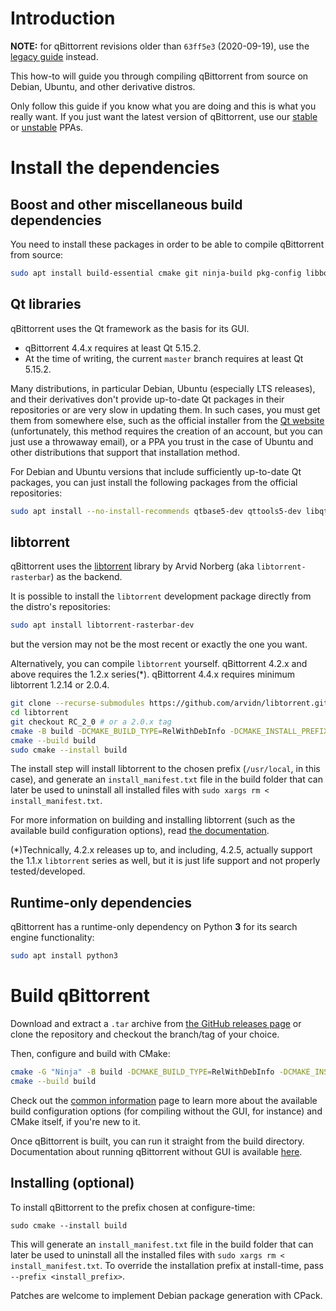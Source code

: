 # Introduction

**NOTE:** for qBittorrent revisions older than `63ff5e3` (2020-09-19), use the [legacy guide](https://github.com/qbittorrent/qBittorrent/wiki/Compilation:-Debian-and-Ubuntu) instead.

This how-to will guide you through compiling qBittorrent from source on Debian, Ubuntu, and other derivative distros.

Only follow this guide if you know what you are doing and this is what you really want.
If you just want the latest version of qBittorrent, use our [stable](https://launchpad.net/~qbittorrent-team/+archive/ubuntu/qbittorrent-stable) or [unstable](https://launchpad.net/~qbittorrent-team/+archive/ubuntu/qbittorrent-unstable) PPAs.

# Install the dependencies

## Boost and other miscellaneous build dependencies

You need to install these packages in order to be able to compile qBittorrent from source:

```bash
sudo apt install build-essential cmake git ninja-build pkg-config libboost-dev libssl-dev zlib1g-dev libgl1-mesa-dev
```

## Qt libraries

qBittorrent uses the Qt framework as the basis for its GUI.

- qBittorrent 4.4.x requires at least Qt 5.15.2.
- At the time of writing, the current `master` branch requires at least Qt 5.15.2.

Many distributions, in particular Debian, Ubuntu (especially LTS releases), and their derivatives don't provide up-to-date Qt packages in their repositories or are very slow in updating them.
In such cases, you must get them from somewhere else, such as the official installer from the [Qt website](https://www.qt.io/download-qt-installer) (unfortunately, this method requires the creation of an account, but you can just use a throwaway email), or a PPA you trust in the case of Ubuntu and other distributions that support that installation method.

For Debian and Ubuntu versions that include sufficiently up-to-date Qt packages, you can just install the following packages from the official repositories:

```bash
sudo apt install --no-install-recommends qtbase5-dev qttools5-dev libqt5svg5-dev
```

## libtorrent

qBittorrent uses the [libtorrent](https://libtorrent.org/) library by Arvid Norberg (aka `libtorrent-rasterbar`) as the backend.

It is possible to install the `libtorrent` development package directly from the distro's repositories:

```bash
sudo apt install libtorrent-rasterbar-dev
```

but the version may not be the most recent or exactly the one you want.

Alternatively, you can compile `libtorrent` yourself. qBittorrent 4.2.x and above requires the  1.2.x series(*).
qBittorrent 4.4.x requires minimum libtorrent 1.2.14 or 2.0.4.

```bash
git clone --recurse-submodules https://github.com/arvidn/libtorrent.git
cd libtorrent
git checkout RC_2_0 # or a 2.0.x tag
cmake -B build -DCMAKE_BUILD_TYPE=RelWithDebInfo -DCMAKE_INSTALL_PREFIX=/usr/local
cmake --build build
sudo cmake --install build
```

The install step will install libtorrent to the chosen prefix (`/usr/local`, in this case), and generate an `install_manifest.txt` file in the build folder that can later be used to uninstall all installed files with `sudo xargs rm < install_manifest.txt`.

For more information on building and installing libtorrent (such as the available build configuration options), read [the documentation](https://www.libtorrent.org/building.html).

(*)Technically, 4.2.x releases up to, and including, 4.2.5, actually support the 1.1.x `libtorrent` series as well, but it is just life support and not properly tested/developed.

## Runtime-only dependencies

qBittorrent has a runtime-only dependency on Python **3** for its search engine functionality:

```bash
sudo apt install python3
```

# Build qBittorrent

Download and extract a `.tar` archive from [the GitHub releases page](https://github.com/qbittorrent/qBittorrent/releases) or clone the repository and checkout the branch/tag of your choice.

Then, configure and build with CMake:

```bash
cmake -G "Ninja" -B build -DCMAKE_BUILD_TYPE=RelWithDebInfo -DCMAKE_INSTALL_PREFIX=/usr/local
cmake --build build
```

Check out the [common information](https://github.com/qbittorrent/qBittorrent/wiki/Compilation-with-CMake:-common-information) page to learn more about the available build configuration options (for compiling without the GUI, for instance) and CMake itself, if you're new to it.

Once qBittorrent is built, you can run it straight from the build directory. Documentation about running qBittorrent without GUI is available [here](https://github.com/qbittorrent/qBittorrent/wiki/Running-qBittorrent-without-X-server-(WebUI-only)).

## Installing (optional)

To install qBittorrent to the prefix chosen at configure-time:

```
sudo cmake --install build
```

This will generate an `install_manifest.txt` file in the build folder that can later be used to uninstall all the installed files with `sudo xargs rm < install_manifest.txt`. To override the installation prefix at install-time, pass `--prefix <install_prefix>`.

Patches are welcome to implement Debian package generation with CPack.